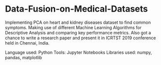 # Data-Fusion-on-Medical-Datasets

Implementing PCA on heart and kidney diseases dataset to find common symptoms. 
Making use of different Machine Learning Algorithms for Descriptive Analysis and comparing key performance metrics.
Also got a chance to write a research paper and present it in ICRTST 2019 conference held in Chennai, India.

Language used: Python
Tools: Jupyter Notebooks
Libraries used: numpy, pandas, matplotlib

